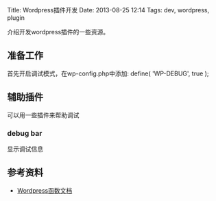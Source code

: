 Title: Wordpress插件开发
Date: 2013-08-25 12:14
Tags: dev, wordpress, plugin

介绍开发wordpress插件的一些资源。

## 准备工作

首先开启调试模式，在wp-config.php中添加:
    define( 'WP-DEBUG', true );
## 辅助插件

可以用一些插件来帮助调试
### debug bar

显示调试信息

## 参考资料

*  [Wordpress函数文档](http://codex.wordpress.org/Function_Reference/)

